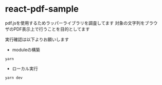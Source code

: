 # react-pdf-sample

pdf.jsを使用するためラッパーライブラリを調査してます
対象の文字列をブラウザのPDF表示上で行うことを目的としてます

実行確認は以下よりお願いします


- moduleの構築
```
yarn
```

- ローカル実行
```
yarn dev
```
